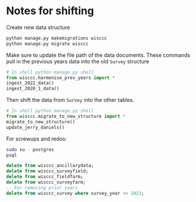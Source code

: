 # Notes for shifting

Create new data structure
```sh
python manage.py makemigrations wisccc
python manage.py migrate wisccc
```
Make sure to update the file path of the data documents.
These commands pull in the previous years data into the old `Survey` structure

```python
# In shell python manage.py shell
from wisccc.harmonise_prev_years import *
ingest_2022_data()
ingest_2020_1_data()
```

Then shift the data from `Survey` into the other tables.
```python
# In shell python manage.py shell
from wisccc.migrate_to_new_structure import *
migrate_to_new_structure()
update_jerry_daniels()
```


For screwups and redos:
```sh
sudo su - postgres
psql
```
```sql
delete from wisccc_ancillarydata;
delete from wisccc_surveyfield;
delete from wisccc_fieldfarm; 
delete from wisccc_surveyfarm;
-- For removing prior years
delete from wisccc_survey where survey_year <> 2023;
```
